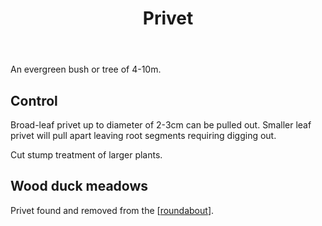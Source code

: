 ﻿---
backlinks:
- title: Roundabout
  url: /memex/sense/landscape-garden/roundabout.html
- title: Plants
  url: /memex/sense/landscape-garden/plants/plants.html
tags:
- wood-duck-meadows
- plant
- weed
- introduced
title: Privet
type: plant
---
An evergreen bush or tree of 4-10m.

## Control

Broad-leaf privet up to diameter of 2-3cm can be pulled out. Smaller leaf privet will pull apart leaving root segments requiring digging out.

Cut stump treatment of larger plants. 

## Wood duck meadows

Privet found and removed from the [[roundabout]].

[//begin]: # "Autogenerated link references for markdown compatibility"
[roundabout]: ../roundabout "Roundabout"
[//end]: # "Autogenerated link references"